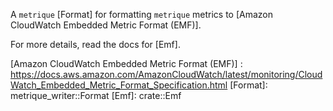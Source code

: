 A `metrique` [Format] for formatting `metrique` metrics to [Amazon CloudWatch Embedded Metric Format (EMF)].

For more details, read the docs for [Emf].

[Amazon CloudWatch Embedded Metric Format (EMF)]
: https://docs.aws.amazon.com/AmazonCloudWatch/latest/monitoring/CloudWatch_Embedded_Metric_Format_Specification.html
[Format]: metrique_writer::Format
[Emf]: crate::Emf